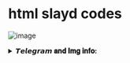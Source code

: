 # html slayd codes

![image](https://github.com/offlineflood/html-slayd-codes/assets/108521240/507b2d18-b820-4cca-9030-db050d20c3a3)

<details>
  <summary><b>𝙏𝙚𝙡𝙚𝙜𝙧𝙖𝙢 𝐚𝐧𝐝 𝐈𝐦𝐠 𝐢𝐧𝐟𝐨:</b></summary>
  <br/>
<div align='center'>
<img width="270" src="https://github.com/offlineflood/html-slayd-codes/assets/108521240/574a8c7b-f36b-40f5-9d53-256b2b8f0366" alt="error url."/>
<img width="270" src="https://github.com/offlineflood/html-slayd-codes/assets/108521240/a88f7038-8b19-4c7d-abdc-9c6efbf6877f" alt="error url."/>
<img width="270" src="https://github.com/offlineflood/html-slayd-codes/assets/108521240/a099da5c-72fc-40ca-b7d3-a86a29bcbff1" alt="error url."/>
</div>
  
  ❐ [𓅓𝘋𝘦𝘨𝘎𝘪𝘹𝘔𓅓](https://t.me/DegGixM)
  
  ❐ [❖𝘿𝙚𝙟𝙖𝙫𝙪 𝙏𝙚𝙖𝙢❖](https://t.me/DejavuTeam)

  ❐ [❖𝒀𝒐𝒖 𝑻𝒖𝒃𝒆❖](https://www.youtube.com/@HEWartTV)
</details>

